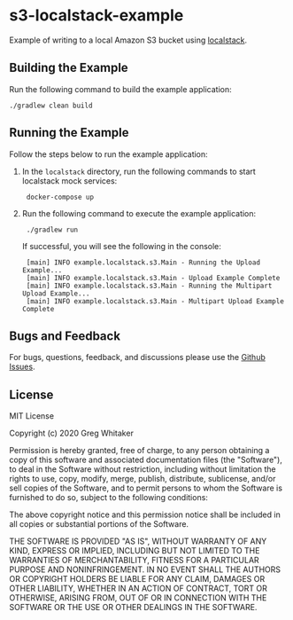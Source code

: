 # s3-localstack-example
Example of writing to a local Amazon S3 bucket using [localstack](https://github.com/localstack/localstack).

## Building the Example
Run the following command to build the example application:

    ./gradlew clean build
    
## Running the Example
Follow the steps below to run the example application:

1. In the `localstack` directory, run the following commands to start localstack mock services:

        docker-compose up
        
2. Run the following command to execute the example application:

        ./gradlew run
        
    If successful, you will see the following in the console:

        [main] INFO example.localstack.s3.Main - Running the Upload Example...
        [main] INFO example.localstack.s3.Main - Upload Example Complete
        [main] INFO example.localstack.s3.Main - Running the Multipart Upload Example...
        [main] INFO example.localstack.s3.Main - Multipart Upload Example Complete

## Bugs and Feedback
For bugs, questions, feedback, and discussions please use the [Github Issues](https://github.com/gregwhitaker/s3-localstack-example/issues).

## License
MIT License

Copyright (c) 2020 Greg Whitaker

Permission is hereby granted, free of charge, to any person obtaining a copy
of this software and associated documentation files (the "Software"), to deal
in the Software without restriction, including without limitation the rights
to use, copy, modify, merge, publish, distribute, sublicense, and/or sell
copies of the Software, and to permit persons to whom the Software is
furnished to do so, subject to the following conditions:

The above copyright notice and this permission notice shall be included in all
copies or substantial portions of the Software.

THE SOFTWARE IS PROVIDED "AS IS", WITHOUT WARRANTY OF ANY KIND, EXPRESS OR
IMPLIED, INCLUDING BUT NOT LIMITED TO THE WARRANTIES OF MERCHANTABILITY,
FITNESS FOR A PARTICULAR PURPOSE AND NONINFRINGEMENT. IN NO EVENT SHALL THE
AUTHORS OR COPYRIGHT HOLDERS BE LIABLE FOR ANY CLAIM, DAMAGES OR OTHER
LIABILITY, WHETHER IN AN ACTION OF CONTRACT, TORT OR OTHERWISE, ARISING FROM,
OUT OF OR IN CONNECTION WITH THE SOFTWARE OR THE USE OR OTHER DEALINGS IN THE
SOFTWARE.